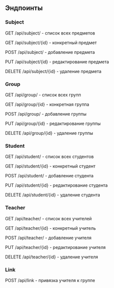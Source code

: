 ## Эндпоинты

### Subject
<p>GET /api/subject/  - список всех предметов
<p>GET /api/subject/{id} - конкретный предмет
<p>POST /api/subject/ - добавление предмета
<p>PUT /api/subject/{id} - редактирование предмета
<p>DELETE /api/subject/{id} - удаление предмета

### Group
<p>GET /api/group/  - список всех групп
<p>GET /api/group/{id} - конкретная группа
<p>POST /api/group/ - добавление группы
<p>PUT /api/group/{id} - редактирование группы
<p>DELETE /api/group/{id} - удаление группы

### Student
<p>GET /api/student/  - список всех студентов
<p>GET /api/student/{id} - конкретный студент
<p>POST /api/student/ - добавление студента
<p>PUT /api/student/{id} - редактирование студента
<p>DELETE /api/student/{id} - удаление студента

### Teacher
<p>GET /api/teacher/  - список всех учителей
<p>GET /api/teacher/{id} - конкретный учитель
<p>POST /api/teacher/ - добавление учителя
<p>PUT /api/teacher/{id} - редактирование учителя
<p>DELETE /api/teacher/{id} - удаление учителя

### Link
<p>POST /api/link - привязка учителя к группе
